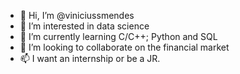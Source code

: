 - 👋 Hi, I’m @viniciussmendes
- 👀 I’m interested in data science
- 🌱 I’m currently learning C/C++; Python and SQL
- 💞️ I’m looking to collaborate on the financial market
- 📫 I want an internship or be a JR.

<!---
viniciussmendes/viniciussmendes is a ✨ special ✨ repository because its `README.md` (this file) appears on your GitHub profile.
You can click the Preview link to take a look at your changes.
--->
